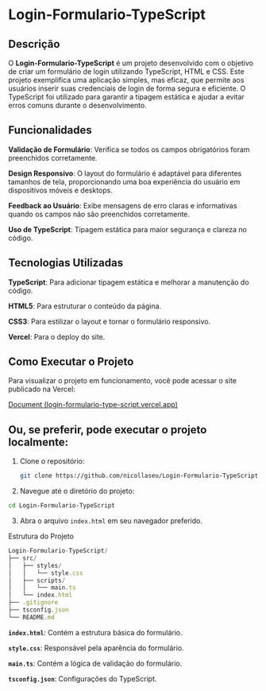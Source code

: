 # Login-Formulario-TypeScript

## Descrição

O **Login-Formulario-TypeScript** é um projeto desenvolvido com o objetivo de criar um formulário de login utilizando TypeScript, HTML e CSS. Este projeto exemplifica uma aplicação simples, mas eficaz, que permite aos usuários inserir suas credenciais de login de forma segura e eficiente. O TypeScript foi utilizado para garantir a tipagem estática e ajudar a evitar erros comuns durante o desenvolvimento.

## Funcionalidades

**Validação de Formulário**: Verifica se todos os campos obrigatórios foram preenchidos corretamente.

**Design Responsivo**: O layout do formulário é adaptável para diferentes tamanhos de tela, proporcionando uma boa experiência do usuário em dispositivos móveis e desktops.

**Feedback ao Usuário**: Exibe mensagens de erro claras e informativas quando os campos não são preenchidos corretamente.

**Uso de TypeScript**: Tipagem estática para maior segurança e clareza no código.

## Tecnologias Utilizadas

**TypeScript**: Para adicionar tipagem estática e melhorar a manutenção do código.

**HTML5**: Para estruturar o conteúdo da página.

**CSS3**: Para estilizar o layout e tornar o formulário responsivo.

**Vercel**: Para o deploy do site.

## Como Executar o Projeto

Para visualizar o projeto em funcionamento, você pode acessar o site publicado na Vercel:

[Document (login-formulario-type-script.vercel.app)](https://login-formulario-type-script.vercel.app/)

## Ou, se preferir, pode executar o projeto localmente:

1. Clone o repositório: 

   ```bash
   git clone https://github.com/nicollaseu/Login-Formulario-TypeScript.git
   ```

2.  Navegue até o diretório do projeto: 

   ```bash
   cd Login-Formulario-TypeScript
   ```

3. Abra o arquivo `index.html` em seu navegador preferido.

Estrutura do Projeto

```typescript
Login-Formulario-TypeScript/
├── src/
│   ├── styles/
│   │   └── style.css
│   ├── scripts/
│   │   └── main.ts
│   └── index.html
├── .gitignore
├── tsconfig.json
└── README.md

```

**`index.html`**: Contém a estrutura básica do formulário.

**`style.css`**: Responsável pela aparência do formulário.

**`main.ts`**: Contém a lógica de validação do formulário.

**`tsconfig.json`**: Configurações do TypeScript.
